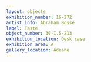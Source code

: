 ```yaml
---
layout: objects
exhibition_number: 16-272
artist_info: Abraham Bosse
label: Taste 
object_number: 30-I.5-213
exhibition_location: Desk case 
exhibition_area: A
gallery_location: Adeane
---
```

